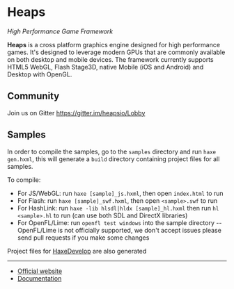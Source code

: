 Heaps
=====

_High Performance Game Framework_

**Heaps** is a cross platform graphics engine designed for high performance games. It's designed to leverage modern GPUs that are commonly available on both desktop and mobile devices. The framework currently supports HTML5 WebGL, Flash Stage3D, native Mobile (iOS and Android) and Desktop with OpenGL.

Community
---------

Join us on Gitter https://gitter.im/heapsio/Lobby

Samples
-------

In order to compile the samples, go to the `samples` directory and run `haxe gen.hxml`, this will generate a `build` directory containing project files for all samples.

To compile:
- For JS/WebGL: run `haxe [sample]_js.hxml`, then open `index.html` to run
- For Flash: run `haxe [sample]_swf.hxml`, then open `<sample>.swf` to run
- For HashLink: run `haxe -lib hlsdl|hldx [sample]_hl.hxml` then run `hl <sample>.hl` to run (can use both SDL and DirectX libraries)
- For OpenFL/Lime: run `openfl test windows` into the sample directory -- OpenFL/Lime is not officially supported, we don't accept issues please send pull requests if you make some changes

Project files for [HaxeDevelop](http://haxedevelop.org) are also generated

----
* [Official website](http://heaps.io)
* [Documentation](https://github.com/ncannasse/heaps/wiki)
